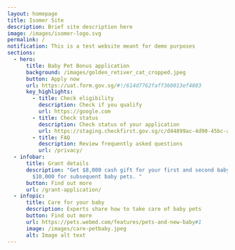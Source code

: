 ```yaml
---
layout: homepage
title: Isomer Site
description: Brief site description here
image: /images/isomer-logo.svg
permalink: /
notification: This is a test website meant for demo purposes
sections:
  - hero:
      title: Baby Pet Bonus application
      background: /images/golden_retiver_cat_cropped.jpeg
      button: Apply now
      url: https://uat.form.gov.sg/#!/614d7762faff360013ef4803
      key_highlights:
        - title: Check eligibility
          description: Check if you qualify
          url: https://google.com
        - title: Check status
          description: Check status of your application
          url: https://staging.checkfirst.gov.sg/c/d44899ac-4d90-45bc-a114-e2cc390d177d
        - title: FAQ
          description: Review frequently asked questions
          url: /privacy/
  - infobar:
      title: Grant details
      description: "Get $8,000 cash gift for your first and second baby pet, and
        $10,000 for subsequent baby pets. "
      button: Find out more
      url: /grant-application/
  - infopic:
      title: Care for your baby
      description: Experts share how to take care of baby pets
      button: Find out more
      url: https://pets.webmd.com/features/pets-and-new-baby#1
      image: /images/care-petbaby.jpeg
      alt: Image alt text
---
```

